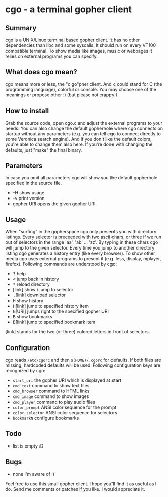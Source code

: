 cgo - a terminal gopher client
==============================

Summary
-------

cgo is a UNIX/Linux terminal based gopher client. It has no other
dependencies than libc and some syscalls. It should run on every
VT100 compatible terminal. To show media like images, music or
webpages it relies on external programs you can specify.


What does cgo mean?
-------------------

cgo means more or less, the "c go"pher client. And c could
stand for C (the programming language), colorful or console.
You may choose one of the meanings or propose other :)
(but please not crappy!)


How to install
--------------

Grab the source code, open cgo.c and adjust the external programs
to your needs. You can also change the default gopherhole where
cgo connects on startup without any parameters (e.g. you can
tell cgo to connect directly to some Veronica search engine).
And if you don't like the default colors, you're able to change
them also here.
If you're done with changing the defaults, just "make" the
final binary.


Parameters
----------

In case you omit all parameters cgo will show you the default
gopherhole specified in the source file.

 * -H               show usage
 * -v               print version
 * gopher URI       opens the given gopher URI


Usage
-----

 When "surfing" in the gopherspace cgo only presents you
 with directory listings. Every selector is preceeded with two
 ascii chars, or three if we run out of selectors in the
 range 'aa', 'ab' ... 'zz'. By typing in these chars cgo will
 jump to the given selector. Every time you jump to another
 directory listing cgo generates a history entry (like every
 browser). To show other media cgo uses external programs
 to present it (e.g. less, display, mplayer, firefox).
 Following commands are understood by cgo:

  * <kbd>?</kbd>           help
  * <kbd><</kbd>           jump back in history
  * <kbd>*</kbd>           reload directory
  * [link]      show / jump to selector
  * <kbd>.</kbd>[link]     download selector
  * <kbd>H</kbd>           show history
  * <kbd>H</kbd>[link]     jump to specified history item
  * <kbd>G</kbd>[URI]      jumps right to the specified gopher URI
  * <kbd>B</kbd>           show bookmarks
  * <kbd>B</kbd>[link]     jump to specified bookmark item

[link] stands for the two (or three) colored letters in front of selectors.

Configuration
-------------

 cgo reads `/etc/cgorc` and then `$(HOME)/.cgorc` for defaults. If both
 files are missing, hardcoded defaults will be used. Following configuration
 keys are recognized by cgo:

 * `start_uri`        the gopher URI which is displayed at start
 * `cmd_text`         command to show text files
 * `cmd_browser`      command to HTML links
 * `cmd_image`        command to show images
 * `cmd_player`       command to play audio files
 * `color_prompt`     ANSI color sequence for the prompt
 * `color_selector`   ANSI color sequence for selectors
 * `bookmarkN`        configure bookmarks

Todo
----

 * list is empty :D


Bugs
----

 * none I'm aware of :)


Feel free to use this small gopher client. I hope you'll
find it as useful as I do. Send me comments or patches if you
like. I would appreciate it.

